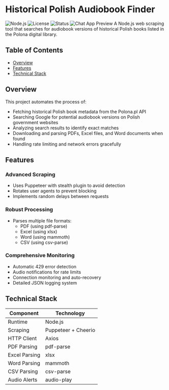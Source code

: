 # Historical Polish Audiobook Finder

![Node.js](https://img.shields.io/badge/Node.js-18.x-green)
![License](https://img.shields.io/badge/License-MIT-blue)
![Status](https://img.shields.io/badge/Status-Maintained-brightgreen)
![Chat App Preview](https://cdn.glitch.global/5ac0b5d5-9cdf-4f57-b49d-3e7a215b66a4/logs.png?v=1751211828261)
A Node.js web scraping tool that searches for audiobook versions of historical Polish books listed in the Polona digital library.

## Table of Contents
- [Overview](#overview)
- [Features](#features)
- [Technical Stack](#technical-stack) 

## Overview

This project automates the process of:
- Fetching historical Polish book metadata from the Polona.pl API
- Searching Google for potential audiobook versions on Polish government websites
- Analyzing search results to identify exact matches
- Downloading and parsing PDFs, Excel files, and Word documents when found
- Handling rate limiting and network errors gracefully

## Features

### Advanced Scraping
- Uses Puppeteer with stealth plugin to avoid detection
- Rotates user agents to prevent blocking
- Implements random delays between requests

### Robust Processing
- Parses multiple file formats:
  - PDF (using pdf-parse)
  - Excel (using xlsx)
  - Word (using mammoth)
  - CSV (using csv-parse)

### Comprehensive Monitoring
- Automatic 429 error detection
- Audio notifications for rate limits
- Connection monitoring and auto-recovery
- Detailed JSON logging system

## Technical Stack

| Component | Technology |
|-----------|------------|
| Runtime | Node.js |
| Scraping | Puppeteer + Cheerio |
| HTTP Client | Axios |
| PDF Parsing | pdf-parse |
| Excel Parsing | xlsx | 
| Word Parsing | mammoth |
| CSV Parsing | csv-parse |
| Audio Alerts | audio-play |


